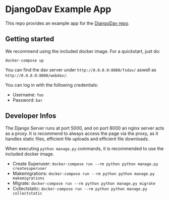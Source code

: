 # DjangoDav Example App

This repo provides an example app for the [DjangoDav repo](https://github.com/anx-ckreuzberger/djangodav).

## Getting started

We recommend using the included docker image. For a quickstart, just do:

``docker-compose up``

You can find the dav server under ``http://0.0.0.0:8000/fsdav/`` aswell as ``http://0.0.0.0:8000/webdav/``.

You can log in with the following credentials:

* Username: ``foo``
* Password: ``bar``

## Developer Infos

The Django Server runs at port 5000, and on port 8000 an nginx server acts as a proxy. It is recommend to always access
the page via the proxy, as it handles static files, efficient file uploads and efficient file downloads.

When executing ``python manage.py`` commands, it is recommended to use the included docker image.

* Create Superuser: ``docker-compose run --rm python python manage.py createsuperuser``
* Makemigrations: ``docker-compose run --rm python python manage.py makemigrations``
* Migrate: ``docker-compose run --rm python python manage.py migrate``
* Collectstatic: ``docker-compose run --rm python python manage.py collectstatic``
